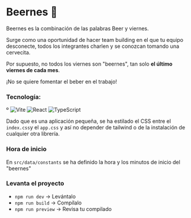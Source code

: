 # Beernes 🍺

Beernes es la combinación de las palabras Beer y viernes.

Surge como una oportunidad de hacer team building en el que tu equipo desconecte, todos los integrantes charlen y se conozcan tomando una cervecita.

Por supuesto, no todos los viernes son "beernes", tan solo **el último viernes de cada mes**.

¡No se quiere fomentar el beber en el trabajo!

### Tecnología:

º
![Vite](https://img.shields.io/badge/Vite-646CFF?style=for-the-badge&logo=vite&logoColor=white)
![React](https://img.shields.io/badge/React-20232A?style=for-the-badge&logo=react&logoColor=61DAFB)
![TypeScript](https://img.shields.io/badge/TypeScript-3178C6?style=for-the-badge&logo=typescript&logoColor=white)

Dado que es una aplicación pequeña, se ha estilado el CSS entre el `index.css`y el `app.css` y así no depender de tailwind o de la instalación de cualquier otra librería.

### Hora de inicio

En `src/data/constants` se ha definido la hora y los minutos de inicio del "beernes"

### Levanta el proyecto

- `npm run dev` -> Levántalo
- `npm run build` -> Compílalo
- `npm run preview` -> Revisa tu compilado
